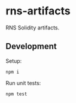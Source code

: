 # rns-artifacts

RNS Solidity artifacts.

## Development

Setup:
```
npm i
```

Run unit tests:
```
npm test
```
